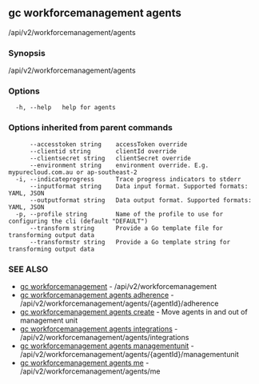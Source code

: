 ## gc workforcemanagement agents

/api/v2/workforcemanagement/agents

### Synopsis

/api/v2/workforcemanagement/agents

### Options

```
  -h, --help   help for agents
```

### Options inherited from parent commands

```
      --accesstoken string    accessToken override
      --clientid string       clientId override
      --clientsecret string   clientSecret override
      --environment string    environment override. E.g. mypurecloud.com.au or ap-southeast-2
  -i, --indicateprogress      Trace progress indicators to stderr
      --inputformat string    Data input format. Supported formats: YAML, JSON
      --outputformat string   Data output format. Supported formats: YAML, JSON
  -p, --profile string        Name of the profile to use for configuring the cli (default "DEFAULT")
      --transform string      Provide a Go template file for transforming output data
      --transformstr string   Provide a Go template string for transforming output data
```

### SEE ALSO

* [gc workforcemanagement](gc_workforcemanagement.html)	 - /api/v2/workforcemanagement
* [gc workforcemanagement agents adherence](gc_workforcemanagement_agents_adherence.html)	 - /api/v2/workforcemanagement/agents/{agentId}/adherence
* [gc workforcemanagement agents create](gc_workforcemanagement_agents_create.html)	 - Move agents in and out of management unit
* [gc workforcemanagement agents integrations](gc_workforcemanagement_agents_integrations.html)	 - /api/v2/workforcemanagement/agents/integrations
* [gc workforcemanagement agents managementunit](gc_workforcemanagement_agents_managementunit.html)	 - /api/v2/workforcemanagement/agents/{agentId}/managementunit
* [gc workforcemanagement agents me](gc_workforcemanagement_agents_me.html)	 - /api/v2/workforcemanagement/agents/me


